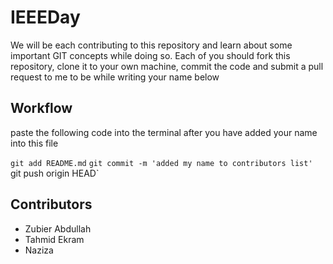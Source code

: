 # IEEEDay

We will be each contributing to this repository and learn about some important GIT concepts while doing so. Each of you should fork this repository, clone it to your own machine, commit the code and submit a pull request to me to be while writing your name below


## Workflow 

paste the following code into the terminal after you have added your name into this file

`git add README.md`
`git commit -m 'added my name to contributors list'
`git push origin HEAD`

## Contributors

* Zubier Abdullah
* Tahmid Ekram 
* Naziza